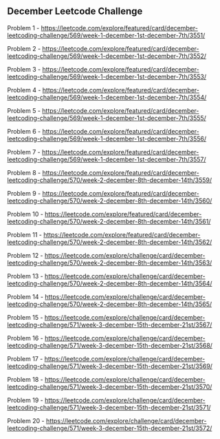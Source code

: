 <h2>December Leetcode Challenge</h2>

Problem 1 - https://leetcode.com/explore/featured/card/december-leetcoding-challenge/569/week-1-december-1st-december-7th/3551/

Problem 2 - https://leetcode.com/explore/featured/card/december-leetcoding-challenge/569/week-1-december-1st-december-7th/3552/

Problem 3 - https://leetcode.com/explore/featured/card/december-leetcoding-challenge/569/week-1-december-1st-december-7th/3553/

Problem 4 - https://leetcode.com/explore/featured/card/december-leetcoding-challenge/569/week-1-december-1st-december-7th/3554/

Problem 5 - https://leetcode.com/explore/featured/card/december-leetcoding-challenge/569/week-1-december-1st-december-7th/3555/

Problem 6 - https://leetcode.com/explore/featured/card/december-leetcoding-challenge/569/week-1-december-1st-december-7th/3556/

Problem 7 - https://leetcode.com/explore/featured/card/december-leetcoding-challenge/569/week-1-december-1st-december-7th/3557/

Problem 8 - https://leetcode.com/explore/featured/card/december-leetcoding-challenge/570/week-2-december-8th-december-14th/3559/

Problem 9 - https://leetcode.com/explore/featured/card/december-leetcoding-challenge/570/week-2-december-8th-december-14th/3560/

Problem 10 - https://leetcode.com/explore/featured/card/december-leetcoding-challenge/570/week-2-december-8th-december-14th/3561/

Problem 11 - https://leetcode.com/explore/featured/card/december-leetcoding-challenge/570/week-2-december-8th-december-14th/3562/

Problem 12 - https://leetcode.com/explore/challenge/card/december-leetcoding-challenge/570/week-2-december-8th-december-14th/3563/

Problem 13 - https://leetcode.com/explore/challenge/card/december-leetcoding-challenge/570/week-2-december-8th-december-14th/3564/

Problem 14 - https://leetcode.com/explore/challenge/card/december-leetcoding-challenge/570/week-2-december-8th-december-14th/3565/

Problem 15 - https://leetcode.com/explore/challenge/card/december-leetcoding-challenge/571/week-3-december-15th-december-21st/3567/

Problem 16 - https://leetcode.com/explore/challenge/card/december-leetcoding-challenge/571/week-3-december-15th-december-21st/3568/

Problem 17 - https://leetcode.com/explore/challenge/card/december-leetcoding-challenge/571/week-3-december-15th-december-21st/3569/

Problem 18 - https://leetcode.com/explore/challenge/card/december-leetcoding-challenge/571/week-3-december-15th-december-21st/3570/

Problem 19 - https://leetcode.com/explore/challenge/card/december-leetcoding-challenge/571/week-3-december-15th-december-21st/3571/

Problem 20 - https://leetcode.com/explore/challenge/card/december-leetcoding-challenge/571/week-3-december-15th-december-21st/3572/

